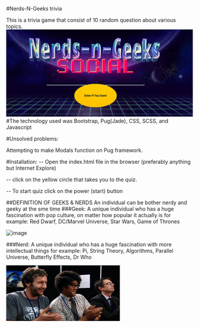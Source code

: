 #Nerds-N-Geeks trivia

This is a trivia game that consist of 10 random question about various topics.
![image](src/img/NNG_intro.png)
#The technology used was
Bootstrap, Pug(Jade), CSS, SCSS, and Javascript

#Unsolved problems:

Attempting to make Modals function on Pug framework.

#Installation:
-- Open the index.html file in the browser (preferably anything but Internet Explore)

-- click on the yellow circle that takes you to the quiz.

-- To start quiz click on the power (start) button


##DEFINITION OF GEEKS & NERDS
An individual can be bother nerdy and geeky at the sme time
###Geek:
A unique individual who has a huge fascination with pop culture, on matter how popular it actually is for example: Red Dwarf, DC/Marvel Universe, Star Wars, Game of Thrones

![image](src/img/geeksdancing.gif)

###Nerd:
A unique individual who has a huge fascination with more intellectual things for example: Pi, String Theory, Algorithms, Parallel Universe, Butterfly Effects, Dr Who

![image](src/img/itdance.gif)

